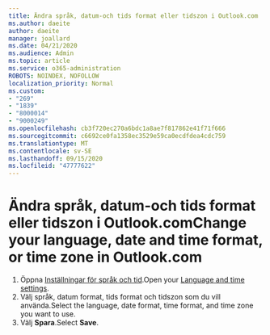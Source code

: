 ```yaml
---
title: Ändra språk, datum-och tids format eller tidszon i Outlook.com
ms.author: daeite
author: daeite
manager: joallard
ms.date: 04/21/2020
ms.audience: Admin
ms.topic: article
ms.service: o365-administration
ROBOTS: NOINDEX, NOFOLLOW
localization_priority: Normal
ms.custom:
- "269"
- "1839"
- "8000014"
- "9000249"
ms.openlocfilehash: cb3f720ec270a6bdc1a8ae7f817862e41f71f666
ms.sourcegitcommit: c6692ce0fa1358ec3529e59ca0ecdfdea4cdc759
ms.translationtype: MT
ms.contentlocale: sv-SE
ms.lasthandoff: 09/15/2020
ms.locfileid: "47777622"
---
```

# <a name="change-your-language-date-and-time-format-or-time-zone-in-outlookcom"></a><span data-ttu-id="429fb-102">Ändra språk, datum-och tids format eller tidszon i Outlook.com</span><span class="sxs-lookup"><span data-stu-id="429fb-102">Change your language, date and time format, or time zone in Outlook.com</span></span>

1. <span data-ttu-id="429fb-103">Öppna [Inställningar för språk och tid](https://go.microsoft.com/fwlink/?linkid=2085505).</span><span class="sxs-lookup"><span data-stu-id="429fb-103">Open your [Language and time settings](https://go.microsoft.com/fwlink/?linkid=2085505).</span></span>
1. <span data-ttu-id="429fb-104">Välj språk, datum format, tids format och tidszon som du vill använda.</span><span class="sxs-lookup"><span data-stu-id="429fb-104">Select the language, date format, time format, and time zone you want to use.</span></span>
1. <span data-ttu-id="429fb-105">Välj **Spara**.</span><span class="sxs-lookup"><span data-stu-id="429fb-105">Select **Save**.</span></span>